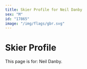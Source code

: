 ```yaml
---
title: Skier Profile for Neil Danby
sex: "M"
id: "17865"
image: "/img/flags/gbr.svg" 
---
```


# Skier Profile

This page is for: Neil Danby.
    